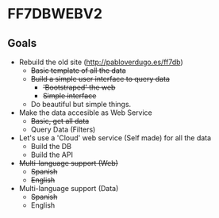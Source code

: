 # FF7DBWEBV2

## Goals

+ Rebuild the old site (http://pabloverdugo.es/ff7db)
     - ~~Basic template of all the data~~
     - ~~Build a simple user interface to query data~~
        - ~~'Bootstraped' the web~~
        - ~~Simple interface~~
     - Do beautiful but simple things.
+ Make the data accesible as Web Service
    - ~~Basic, get all data~~
    - Query Data (Filters)
+ Let's use a 'Cloud' web service (Self made) for all the data
     - Build the DB
     - Build the API
+ ~~Multi-language support (Web)~~
    - ~~Spanish~~
    - ~~English~~
+ Multi-language support (Data)
    - ~~Spanish~~
    - English

